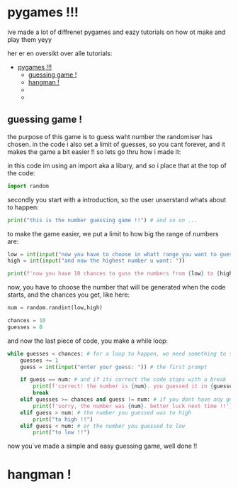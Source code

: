 # pygames !!! 

ive made a lot of diffrenet pygames and eazy tutorials on how ot make and play them yeyy

her er en oversikt over alle tutorials:
- [pygames !!!](#pygames-)
  - [guessing game !](#guessing-game-)
  - [hangman !](#hangman-)  
  - [](#)  
  - [](#)


## guessing game !
the purpose of this game is to guess waht number the randomiser has chosen. in the code i also set a limit of guesses, so you cant forever, and it makes the game a bit easier !! so lets go thru how i made it:

in this code im using an import aka a libary, and so i place that at the top of the code:
```python
import random
```

secondly you start with a introduction, so the user unserstand whats about to happen: 
```python
print("this is the number guessing game !!") # and so on ...
```

to make the game easier, we put a limit to how big the range of numbers are: 
```python
low = int(input("now you have to choose in whatt range you want to guess the numbers, so enter the lowest range: "))
high = int(input("and now the highest number u want: "))

print(f'now you have 10 chances to guss the numbers from {low} to {high}, good luck !!')
```

now, you have to choose the number that will be generated when the code starts, and the chances you get, like here: 
```python
num = random.randint(low,high)

chances = 10
guesses = 0
```

and now the last piece of code, you make a while loop:
```python
while guesses < chances: # for a loop to happen, we need something to start it 
    guesses += 1
    guess = int(input("enter your guess: ")) # the first prompt 

    if guess == num: # and if its correct the code stops with a break 
        print(f'correct! the number is {num}. you guessed it in {guesses} attempts')
        break 
    elif guesses >= chances and guess != num: # if you dont have any guesses left ... 
        print(f'sorry, the number was {num}. better luck next time !!')
    elif guess > num: # the number you guessed was to high 
        print("to high !!")
    elif guess < num: # or the number you guessed to low
        print("to low !!")
```

now you´ve made a simple and easy guessing game, well done !! 


# hangman !
